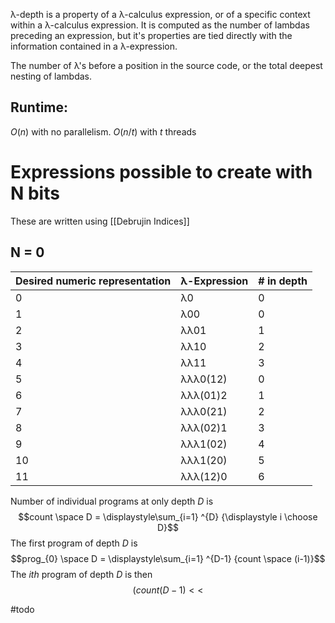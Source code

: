 λ-depth is a property of a λ-calculus expression, or of a specific context within a λ-calculus expression. It is computed as the number of lambdas preceding an expression, but it's properties are tied directly with the information contained in a λ-expression.

The number of λ's before a position in the source code, or the total deepest nesting of lambdas.

## Runtime:
$O(n)$ with no parallelism.
$O(n/t)$ with $t$ threads

# Expressions possible to create with N bits
These are written using [[Debrujin Indices]]

## N = 0
| Desired numeric representation | λ-Expression | # in depth |
| ------------------------------ | ------------ | ---------- |
| 0                              | λ0           | 0          |
| 1                              | λ00          | 0          |
| 2                              | λλ01         | 1          |
| 3                              | λλ10         | 2          |
| 4                              | λλ11         | 3          |
| 5                              | λλλ0(12)     | 0          |
| 6                              | λλλ(01)2     | 1          |
| 7                              | λλλ0(21)     | 2          |
| 8                              | λλλ(02)1     | 3          |
| 9                              | λλλ1(02)     | 4          |
| 10                             | λλλ1(20)     | 5          |
| 11                             | λλλ(12)0     | 6           |
<!-- TBLFM: @3$1..@>$1=(@-1+1) -->

Number of individual programs at only depth $D$ is $$count \space D = \displaystyle\sum_{i=1} ^{D} {\displaystyle i \choose D}$$
The first program of depth $D$ is$$prog_{0} \space D = \displaystyle\sum_{i=1} ^{D-1} {count \space (i-1)}$$
The $ith$ program of depth $D$ is then$$(count(D-1) <<$$

#todo